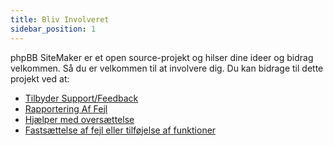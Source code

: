 ```yaml
---
title: Bliv Involveret
sidebar_position: 1
---
```


phpBB SiteMaker er et open source-projekt og hilser dine ideer og bidrag velkommen. Så du er velkommen til at involvere dig. Du kan bidrage til dette projekt ved at:

* [Tilbyder Support/Feedback](https://www.phpbb.com/customise/db/extension/phpbb_sitemaker_2)
* [Rapportering Af Fejl](https://github.com/blitze/phpBB-ext-sitemaker/issues)
* [Hjælper med oversættelse](./translators.md)
* [Fastsættelse af fejl eller tilføjelse af funktioner](./pull-requests.md)
